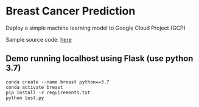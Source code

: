 # Breast Cancer Prediction

Deploy a simple machine learning model to Google Cloud Project (GCP)

Sample source code: [here](https://github.com/pik1989/BreastCancerPrediction_Heroku/)

## Demo running localhost using Flask (use python 3.7)
```
conda create --name breast python==3.7
conda activate breast
pip install -r requirements.txt
python test.py
```